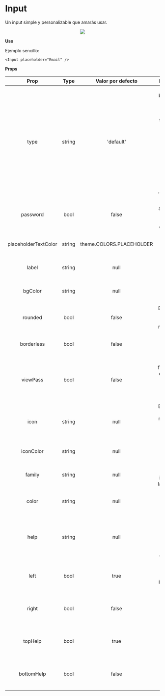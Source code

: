 # Input

Un input simple y personalizable que amarás usar.

<p align="center">
 <img src="assets/10.png" />
</p>

**Uso**

Ejemplo sencillo:

```
<Input placeholder="Email" />
```

**Props**

|         Prop         |  Type  |    Valor por defecto     |                                                                                 Descripción                                                                                 |
| :------------------: | :----: | :----------------------: | :-------------------------------------------------------------------------------------------------------------------------------------------------------------------------: |
|         type         | string |        'default'         | Esto es basicamente el tipo de teclado del input de texto y tiene las siguientes opciones: 'default', 'number-pad', 'decimal-pad', 'numeric', 'email-address', 'phone-pad'. |
|       password       |  bool  |          false           |                                                         Esto le dice al inputo que va a ser un input de contraseñas                                                         |
| placeholderTextColor | string | theme.COLORS.PLACEHOLDER |                                                                Establece el color del texto del placeholder                                                                 |
|        label         | string |           null           |                                                                       Establece la etiqueta del input                                                                       |
|       bgColor        | string |           null           |                                                                    Establece el color de fondo del input                                                                    |
|       rounded        |  bool  |          false           |                                                                  Establece los bordes para ser redondeados                                                                  |
|      borderless      |  bool  |          false           |                                                                 Establece el tamaño del borde del input a 0                                                                 |
|       viewPass       |  bool  |          false           |                                                  Añade la funcionalidad de presionar un botón para poder ver la contraseña                                                  |
|         icon         | string |           null           |                                                         Elige el icono por el nombre de la lista de iconos de Expo                                                          |
|      iconColor       | string |           null           |                                                                          Cambia el color del icono                                                                          |
|        family        | string |           null           |                                                               Elige la familia del icono desde la misma lista                                                               |
|        color         | string |           null           |                                                                   Establece el color de texto del input.                                                                    |
|         help         | string |           null           |                                               Añade una linea de ayuda para añadir más información relacionada con el input.                                                |
|         left         |  bool  |           true           |                                                          Establece la posición del icono a la izquierda del input.                                                          |
|        right         |  bool  |          false           |                                                           Establece la posición del icono a la derecha del input.                                                           |
|       topHelp        |  bool  |           true           |                                                              Establece la linea de ayuda por encima del input.                                                              |
|      bottomHelp      |  bool  |          false           |                                                              Establece la linea de ayuda por debajo del input.                                                              |
